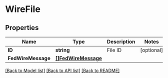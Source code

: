 # WireFile

## Properties

Name | Type | Description | Notes
------------ | ------------- | ------------- | -------------
**ID** | **string** | File ID | [optional] 
**FedWireMessage** | [**[]FedWireMessage**](FEDWireMessage.md) |  | 

[[Back to Model list]](../README.md#documentation-for-models) [[Back to API list]](../README.md#documentation-for-api-endpoints) [[Back to README]](../README.md)


